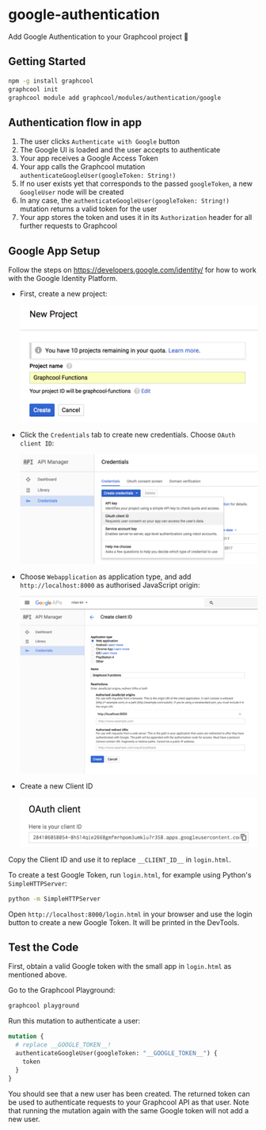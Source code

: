# google-authentication

Add Google Authentication to your Graphcool project 🎁

## Getting Started

```sh
npm -g install graphcool
graphcool init
graphcool module add graphcool/modules/authentication/google
```

## Authentication flow in app

1. The user clicks `Authenticate with Google` button
2. The Google UI is loaded and the user accepts to authenticate
3. Your app receives a Google Access Token
4. Your app calls the Graphcool mutation `authenticateGoogleUser(googleToken: String!)`
5. If no user exists yet that corresponds to the passed `googleToken`, a new `GoogleUser` node will be created
6. In any case, the `authenticateGoogleUser(googleToken: String!)` mutation returns a valid token for the user
7. Your app stores the token and uses it in its `Authorization` header for all further requests to Graphcool

## Google App Setup

Follow the steps on https://developers.google.com/identity/ for how to work with the Google Identity Platform.
* First, create a new project:

  ![](new-project.png)

* Click the `Credentials` tab to create new credentials. Choose `OAuth client ID`:

  ![](create-credentials.png)

* Choose `Webapplication` as application type, and add `http://localhost:8000` as authorised JavaScript origin:

  ![](create-client-id.png)

* Create a new Client ID

  ![](client-id.png)

Copy the Client ID and use it to replace `__CLIENT_ID__` in `login.html`.

To create a test Google Token, run `login.html`, for example using Python's `SimpleHTTPServer`:

```sh
python -m SimpleHTTPServer
```

Open `http://localhost:8000/login.html` in your browser and use the login button to create a new Google Token. It will be printed in the DevTools.

## Test the Code

First, obtain a valid Google token with the small app in `login.html` as mentioned above.

Go to the Graphcool Playground:

```sh
graphcool playground
```

Run this mutation to authenticate a user:

```graphql
mutation {
  # replace __GOOGLE_TOKEN__!
  authenticateGoogleUser(googleToken: "__GOOGLE_TOKEN__") {
    token
  }
}
```

You should see that a new user has been created. The returned token can be used to authenticate requests to your Graphcool API as that user. Note that running the mutation again with the same Google token will not add a new user.
